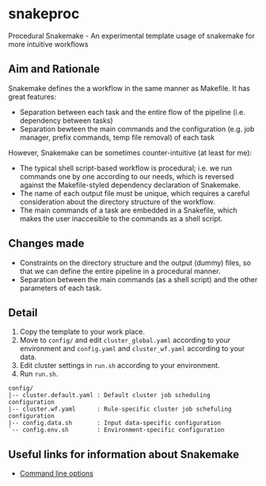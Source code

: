 # snakeproc

Procedural Snakemake - An experimental template usage of snakemake for more intuitive workflows

## Aim and Rationale

Snakemake defines the a workflow in the same manner as Makefile. It has great features:

- Separation between each task and the entire flow of the pipeline (i.e. dependency between tasks)
- Separation bewteen the main commands and the configuration (e.g. job manager, prefix commands, temp file removal) of each task

However, Snakemake can be sometimes counter-intuitive (at least for me):

- The typical shell script-based workflow is procedural; i.e. we run commands one by one according to our needs, which is reversed against the Makefile-styled dependency declaration of Snakemake.
- The name of each output file must be unique, which requires a careful consideration about the directory structure of the workflow.
- The main commands of a task are embedded in a Snakefile, which makes the user inaccesible to the commands as a shell script.

## Changes made

- Constraints on the directory structure and the output (dummy) files, so that we can define the entire pipeline in a procedural manner.
- Separation between the main commands (as a shell script) and the other parameters of each task.

## Detail

1. Copy the template to your work place.
2. Move to `config/` and edit `cluster_global.yaml` according to your environment and `config.yaml` and `cluster_wf.yaml` according to your data.
3. Edit cluster settings in `run.sh` according to your environment.
4. Run `run.sh`.

```
config/
|-- cluster.default.yaml : Default cluster job scheduling configuration
|-- cluster.wf.yaml      : Rule-specific cluster job schefuling configuration
|-- config.data.sh       : Input data-specific configuration
`-- config.env.sh        : Environment-specific configuration
```

## Useful links for information about Snakemake

- [Command line options](https://snakemake.readthedocs.io/en/stable/executing/cli.html)

